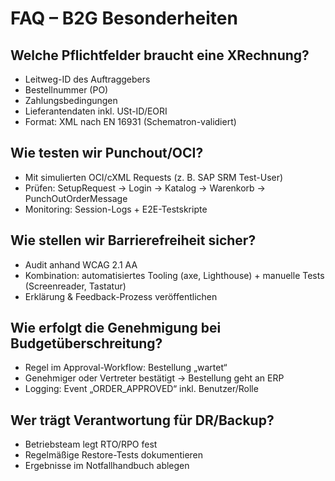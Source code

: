 # FAQ – B2G Besonderheiten

## Welche Pflichtfelder braucht eine XRechnung?
- Leitweg-ID des Auftraggebers  
- Bestellnummer (PO)  
- Zahlungsbedingungen  
- Lieferantendaten inkl. USt-ID/EORI  
- Format: XML nach EN 16931 (Schematron-validiert)

## Wie testen wir Punchout/OCI?
- Mit simulierten OCI/cXML Requests (z. B. SAP SRM Test-User)  
- Prüfen: SetupRequest → Login → Katalog → Warenkorb → PunchOutOrderMessage  
- Monitoring: Session-Logs + E2E-Testskripte

## Wie stellen wir Barrierefreiheit sicher?
- Audit anhand WCAG 2.1 AA  
- Kombination: automatisiertes Tooling (axe, Lighthouse) + manuelle Tests (Screenreader, Tastatur)  
- Erklärung & Feedback-Prozess veröffentlichen

## Wie erfolgt die Genehmigung bei Budgetüberschreitung?
- Regel im Approval-Workflow: Bestellung „wartet“  
- Genehmiger oder Vertreter bestätigt → Bestellung geht an ERP  
- Logging: Event „ORDER_APPROVED“ inkl. Benutzer/Rolle

## Wer trägt Verantwortung für DR/Backup?
- Betriebsteam legt RTO/RPO fest  
- Regelmäßige Restore-Tests dokumentieren  
- Ergebnisse im Notfallhandbuch ablegen
